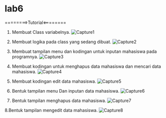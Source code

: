 # lab6
========>Tutorial<========
1. Membuat Class variabelnya.
![Capture1](https://user-images.githubusercontent.com/73067481/101347116-26bf2400-38bc-11eb-8a1d-c94de7e274e3.JPG)

2. Membuat logika pada class yang sedang dibuat.
![Capture2](https://user-images.githubusercontent.com/73067481/101347178-3dfe1180-38bc-11eb-8754-a6d4a43d22b0.JPG)

3. Membuat tampilan menu dan kodingan untuk inputan mahasiswa pada programnya.
![Capture3](https://user-images.githubusercontent.com/73067481/101347223-50784b00-38bc-11eb-821b-cff688cf5551.JPG)

4. Membuat kodingan untuk menghapus data mahasiswa dan mencari data mahasiswa.
![Capture4](https://user-images.githubusercontent.com/73067481/101347259-60902a80-38bc-11eb-8459-68728b47b182.JPG)

5. Membuat kodingan edit data mahasiswa.
![Capture5](https://user-images.githubusercontent.com/73067481/101347294-700f7380-38bc-11eb-8393-0ee8b20caab0.JPG)

6. Bentuk tampilan menu Dan inputan data mahasiswa.
![Capture6](https://user-images.githubusercontent.com/73067481/101347316-79004500-38bc-11eb-84c4-4c2428e1e5a9.JPG)

7. Bentuk tampilan menghapus data mahasiswa.
![Capture7](https://user-images.githubusercontent.com/73067481/101347341-85849d80-38bc-11eb-8708-66d16c487bb1.JPG)

8.Bentuk tampilan mengedit data mahasiswa.
![Capture8](https://user-images.githubusercontent.com/73067481/101347373-91705f80-38bc-11eb-8ebd-bb67f60cec16.JPG)
